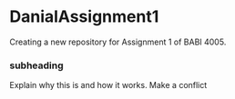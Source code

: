 # DanialAssignment1
Creating a new repository for Assignment 1 of BABI 4005.

### subheading

Explain why this is and how it works.
Make a conflict
